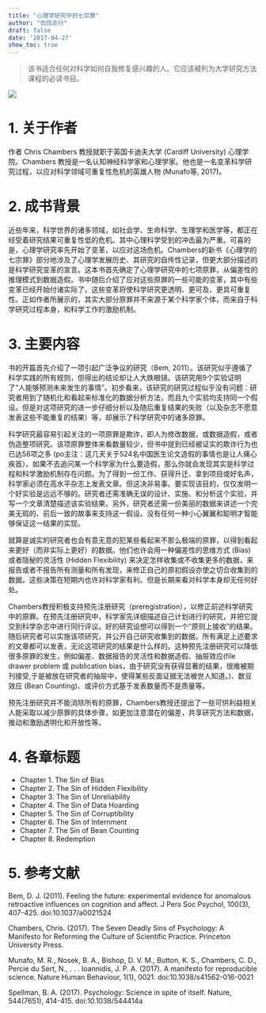 ```yaml
---
title: "心理学研究中的七宗罪"
author: "侃侃迩行"
draft: false
date: '2017-04-27'
show_toc: true
---
```


> 该书适合任何对科学如何自我修复感兴趣的人。它应该被列为大学研究方法课程的必读书目。

![](http://press.princeton.edu/images/k10970.gif)

# 1. 关于作者
作者 Chris Chambers 教授就职于英国卡迪夫大学 (Cardiff University) 心理学院。Chambers 教授是一名认知神经科学家和心理学家。他也是一名变革科学研究过程，以应对科学领域可重复性危机的英雄人物 (Munafo等, 2017)。

# 2. 成书背景

近些年来，科学世界的诸多领域，如社会学、生命科学、生理学和医学等，都正在经受着研究结果可重复性低的危机。其中心理科学受到的冲击最为严重。可喜的是，心理学研究率先开始了变革，以应对这场危机。Chambers的新书《心理学的七宗罪》部分地涉及了心理学发展历史、其研究的自传性记录，但更大部分描述的是科学研究变革的宣言。这本书首先确定了心理学研究中的七项原罪，从偏差性的推理模式到数据造假。书中随后介绍了应对这些原罪的一些可能的变革，其中有些变革已经开始付诸实际了。这些变革将使科学研究更透明、更可及、更具可重复性。正如作者所展示的，其实大部分原罪并不来源于某个科学家个体，而来自于科学研究过程本身，和科学工作的激励机制。

# 3. 主要内容

书的开篇首先介绍了一项引起广泛争议的研究（Bem, 2011）。该研究似乎遵循了科学实践的所有规则，但得出的结论却让人大跌眼镜。该研究用9个实验证明了“人能够预测未来发生的事情”。初步看来，该研究的研究过程似乎没有问题：研究者用到了随机化和看起来标准化的数据分析方法，而且九个实验均支持同一个假设。但是对这项研究的进一步仔细分析以及随后重复结果的失败（以及杂志不愿意发表这些不能重复的结果）等，却展示了科学研究中的诸多原罪。

科学研究最容易引起关注的一项原罪是欺诈，即人为修改数据，或数据造假，或者伪造整项研究。该项原罪整体来看数量较少，但书中提到已经被证实的欺诈行为也已达58项之多 (po主注：这几天关于524名中国医生论文造假的事情也是让人痛心疾首）。如果不去追问某一个科学家为什么要造假，那么你就会发现其实是科学过程和科学激励机制存在问题。为了得到一份工作、获得升迁、拿到项目或好名声，科学家必须在高水平杂志上发表文章。但这决非易事。要实现该目的，仅仅发明一个好实验是远远不够的。研究者还需准确无误的设计、实施、和分析这个实验，并写一个文章清楚描述该实验结果。另外，研究者还需一份美丽的数据来讲述一个完美无瑕的、前后一致的故事来支持这一假设。没有任何一种小心翼翼和聪明才智能够保证这一结果的实现。

就算是诚实的研究者也会有意无意的犯某些看起来不那么极端的原罪，以得到看起来更好（而非实际上更好）的数据。他们也许会用一种偏差性的思维方式 (Bias) 或者隐秘的灵活性 (Hidden Flexibility) 来决定怎样收集或不收集更多的数据，来报告或者不报告所有测量和所有发现，来修正自己的原初假设亦使之切合收集到的数据。这些决策在短期内也许对科学家有利。但是长期来看对科学本身却无任何好处。

Chambers教授积极支持预先注册研究（preregistration），以修正前述科学研究中的原罪。在预先注册研究中，科学家先详细描述自己计划进行的研究，并把它提交到科学杂志中进行同行评议。好的研究设想可以得到一个“原则上接收”的结果。随后研究者可以实施该项研究，并公开自己研究收集到的数据。所有满足上述要求的文章都可以发表，无论这项研究的结果是什么样的。这种预先注册研究可以降低很多原罪的发生，例如偏差、数据报告的灵活性和数据造假、抽屉效应(file drawer problem 或 publication bias，由于研究没有获得显著的结果，很难被期刊接受,于是被放在研究者的抽屉中，使得某些反面证据无法被世人知道。)、数豆效应 (Bean Counting)、或评价方式基于发表数量而不是质量等。

预先注册研究并不能消除所有的原罪，Chambers教授还提出了一些可供利益相关人能采取以减少原罪的具体步骤，如更加注意潜在的偏差，共享研究方法和数据，推动和激励透明化和开放性等。

# 4. 各章标题

- Chapter 1. The Sin of Bias
- Chapter 2. The Sin of Hidden Flexibility
- Chapter 3. The Sin of Unreliability
- Chapter 4. The Sin of Data Hoarding
- Chapter 5. The Sin of Corruptibility
- Chapter 6. The Sin of Internment
- Chapter 7. The Sin of Bean Counting
- Chapter 8. Redemption

# 5. 参考文献

Bem, D. J. (2011). Feeling the future: experimental evidence for anomalous retroactive influences on cognition and affect. J Pers Soc Psychol, 100(3), 407-425. doi:10.1037/a0021524

Chambers, Chris. (2017). The Seven Deadly Sins of Psychology: A Manifesto for Reforming the Culture of Scientific Practice. Princeton University Press.

Munafo, M. R., Nosek, B. A., Bishop, D. V. M., Button, K. S., Chambers, C. D., Percie du Sert, N., . . . Ioannidis, J. P. A. (2017). A manifesto for reproducible science. Nature Human Behaviour, 1(1), 0021. doi:10.1038/s41562-016-0021

Spellman, B. A. (2017). Psychology: Science in spite of itself. Nature, 544(7651), 414-415. doi:10.1038/544414a

